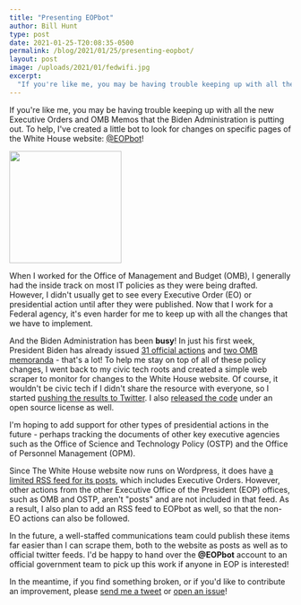 ```yaml
---
title: "Presenting EOPbot"
author: Bill Hunt
type: post
date: 2021-01-25-T20:08:35-0500
permalink: /blog/2021/01/25/presenting-eopbot/
layout: post
image: /uploads/2021/01/fedwifi.jpg
excerpt:
  "If you're like me, you may be having trouble keeping up with all the new Executive Orders and OMB Memos that the Biden Administration is putting out.  To help, I've created a little bot to look for changes on specific pages of the White House website: @EOPbot!"
---
```


If you're like me, you may be having trouble keeping up with all the new Executive Orders and OMB Memos that the Biden Administration is putting out.  To help, I've created a little bot to look for changes on specific pages of the White House website: [@EOPbot](https://twitter.com/EOPbot)!

<img src="/uploads/2021/01/fedwifi.jpg" height="200" width="200">

When I worked for the Office of Management and Budget (OMB), I generally had the inside track on most IT policies as they were being drafted. However, I didn't usually get to see every Executive Order (EO) or presidential action until after they were published. Now that I work for a Federal agency, it's even harder for me to keep up with all the changes that we have to implement.

And the Biden Administration has been **busy**! In just his first week, President Biden has already issued [31 official actions](https://www.whitehouse.gov/briefing-room/presidential-actions/) and [two OMB memoranda](https://www.whitehouse.gov/omb/information-for-agencies/memoranda/) - that's a lot! To help me stay on top of all of these policy changes, I went back to my civic tech roots and created a simple web scraper to monitor for changes to the White House website. Of course, it wouldn't be civic tech if I didn't share the resource with everyone, so I started [pushing the results to Twitter](https://twitter.com/EOPbot). I also [released the code](https://github.com/krusynth/EOPBot) under an open source license as well.

I'm hoping to add support for other types of presidential actions in the future - perhaps tracking the documents of other key executive agencies such as the
Office of Science and Technology Policy (OSTP) and the Office of Personnel Management (OPM).

Since The White House website now runs on Wordpress, it does have [a limited RSS feed for its posts](https://whitehouse.gov/feed/), which includes Executive Orders. However, other actions from the other Executive Office of the President (EOP) offices, such as OMB and OSTP, aren't "posts" and are not included in that feed. As a result, I also plan to add an RSS feed to EOPbot as well, so that the non-EO actions can also be followed.

In the future, a well-staffed communications team could publish these items far easier than I can scrape them, both to the website as posts as well as to official twitter feeds. I'd be happy to hand over the **@EOPbot** account to an official government team to pick up this work if anyone in EOP is interested!

In the meantime, if you find something broken, or if you'd like to contribute an improvement, please [send me a tweet](https://twitter.com/krusynth) or [open an issue](https://github.com/krusynth/EOPBot/issues)!